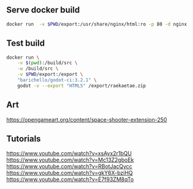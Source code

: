 ## Serve docker build
```bash
docker run  -v $PWD/export:/usr/share/nginx/html:ro -p 80 -d nginx
```

## Test build

```bash
docker run \
    -v $(pwd):/build/src \
    -w /build/src \
    -v $PWD/export:/export \
    "barichello/godot-ci:3.2.1" \
    godot -v --export "HTML5" /export/raekaetae.zip
```
## Art

https://opengameart.org/content/space-shooter-extension-250

## Tutorials
https://www.youtube.com/watch?v=xsAyx2r1bQU
https://www.youtube.com/watch?v=Mc13Z2gboEk
https://www.youtube.com/watch?v=RBotJacQycc
https://www.youtube.com/watch?v=gkY6X-bziHQ
https://www.youtube.com/watch?v=E7f93ZM8qTo
